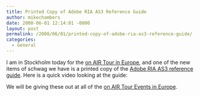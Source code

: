 ```yaml
---
title: Printed Copy of Adobe RIA AS3 Reference Guide
author: mikechambers
date: 2008-06-01 12:14:01 -0800
layout: post
permalink: /2008/06/01/printed-copy-of-adobe-ria-as3-reference-guide/
categories:
  - General
---
```



I am in Stockholm today for the [on AIR Tour in Europe][1], and one of the new items of schwag we have is a printed copy of the [Adobe RIA AS3 reference guide][2]. Here is a quick video looking at the guide:  
<!--more-->

  


We will be giving these out at all of the [on AIR Tour Events in Europe][1].

 [1]: http://onair.adobe.com/schedule/
 [2]: http://www.mikechambers.com/blog/2008/03/17/actionscript-3-ria-reference-guide/
